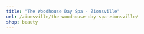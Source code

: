```yaml
---
title: "The Woodhouse Day Spa - Zionsville"
url: /zionsville/the-woodhouse-day-spa-zionsville/
shop: beauty
---
```

